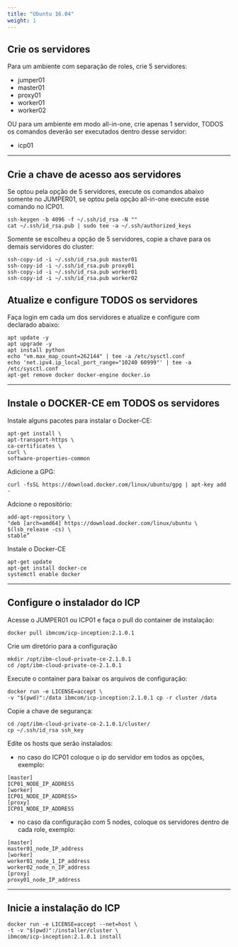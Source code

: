 ```yaml
---
title: "Ubuntu 16.04"
weight: 1
---
```


## Crie os servidores

Para um ambiente com separação de roles, crie 5 servidores:

- jumper01
- master01
- proxy01
- worker01
- worker02

OU para um ambiente em modo all-in-one, crie apenas 1 servidor, TODOS os comandos deverão ser executados dentro desse servidor:

- icp01
----------------

## Crie a chave de acesso aos servidores 

Se optou pela opção de 5 servidores, execute os comandos abaixo somente no JUMPER01, se optou pela opção all-in-one execute esse comando no ICP01. 

```
ssh-keygen -b 4096 -f ~/.ssh/id_rsa -N ""
cat ~/.ssh/id_rsa.pub | sudo tee -a ~/.ssh/authorized_keys
```

Somente se escolheu a opção de 5 servidores, copie a chave para os demais servidores do cluster:
```
ssh-copy-id -i ~/.ssh/id_rsa.pub master01
ssh-copy-id -i ~/.ssh/id_rsa.pub proxy01
ssh-copy-id -i ~/.ssh/id_rsa.pub worker01
ssh-copy-id -i ~/.ssh/id_rsa.pub worker02
```

## Atualize e configure TODOS os servidores

Faça login em cada um dos servidores e atualize e configure com declarado abaixo:

```
apt update -y 
apt upgrade -y
apt install python
echo "vm.max_map_count=262144" | tee -a /etc/sysctl.conf
echo 'net.ipv4.ip_local_port_range="10240 60999"' | tee -a /etc/sysctl.conf
apt-get remove docker docker-engine docker.io
```
----------------

## Instale o DOCKER-CE em TODOS os servidores

Instale alguns pacotes para instalar o Docker-CE:

```
apt-get install \
apt-transport-https \
ca-certificates \
curl \
software-properties-common
```

Adicione a GPG:
```
curl -fsSL https://download.docker.com/linux/ubuntu/gpg | apt-key add -
```

Adcione o repositório:
```
add-apt-repository \
"deb [arch=amd64] https://download.docker.com/linux/ubuntu \
$(lsb_release -cs) \
stable”
```

Instale o Docker-CE
```
apt-get update 
apt-get install docker-ce
systemctl enable docker
```
----------------

## Configure o instalador do ICP 

Acesse o JUMPER01 ou ICP01 e faça o pull do container de instalação:

```
docker pull ibmcom/icp-inception:2.1.0.1
```

Crie um diretório para a configuração

```
mkdir /opt/ibm-cloud-private-ce-2.1.0.1
cd /opt/ibm-cloud-private-ce-2.1.0.1
```

Execute o container para baixar os arquivos de configuração:

```
docker run -e LICENSE=accept \
-v "$(pwd)":/data ibmcom/icp-inception:2.1.0.1 cp -r cluster /data
```

Copie a chave de segurança: 
```
cd /opt/ibm-cloud-private-ce-2.1.0.1/cluster/
cp ~/.ssh/id_rsa ssh_key
```

Edite os hosts que serão instalados:
- no caso do ICP01 coloque o ip do servidor em todos as opções, exemplo:

```
[master]
ICP01_NODE_IP_ADDRESS
[worker]
ICP01_NODE_IP_ADDRESS>
[proxy]
ICP01_NODE_IP_ADDRESS
```

- no caso da configuração com 5 nodes, coloque os servidores dentro de cada role, exemplo:

```
[master]
master01_node_IP_address
[worker]
worker01_node_1_IP_address
worker02_node_n_IP_address
[proxy]
proxy01_node_IP_address
```
----------------

## Inicie a instalação do ICP

```
docker run -e LICENSE=accept --net=host \
-t -v "$(pwd)":/installer/cluster \
ibmcom/icp-inception:2.1.0.1 install
```
